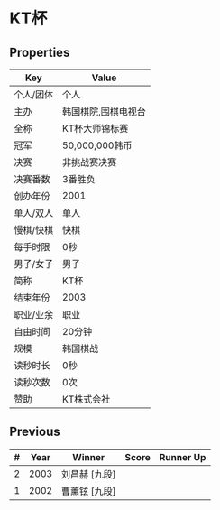 # KT杯

## Properties

| Key | Value |
| --- | ----- |
| 个人/团体 | 个人 |
| 主办 | 韩国棋院,围棋电视台 |
| 全称 | KT杯大师锦标赛 |
| 冠军 | 50,000,000韩币 |
| 决赛 | 非挑战赛决赛 |
| 决赛番数 | 3番胜负 |
| 创办年份 | 2001 |
| 单人/双人 | 单人 |
| 慢棋/快棋 | 快棋 |
| 每手时限 | 0秒 |
| 男子/女子 | 男子 |
| 简称 | KT杯 |
| 结束年份 | 2003 |
| 职业/业余 | 职业 |
| 自由时间 | 20分钟 |
| 规模 | 韩国棋战 |
| 读秒时长 | 0秒 |
| 读秒次数 | 0次 |
| 赞助 | KT株式会社 |

## Previous

| # | Year | Winner | Score | Runner Up |
| --- | --- | --- | --- | --- |
| 2 | 2003 | 刘昌赫 [九段] |  |  |
| 1 | 2002 | 曹薰铉 [九段] |  |  |

